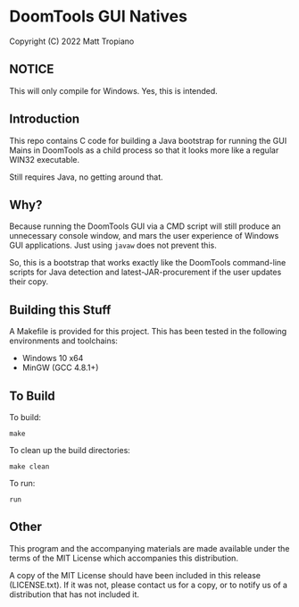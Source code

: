 # DoomTools GUI Natives

Copyright (C) 2022 Matt Tropiano

## NOTICE

This will only compile for Windows. Yes, this is intended.


## Introduction

This repo contains C code for building a Java bootstrap for running the GUI Mains in DoomTools
as a child process so that it looks more like a regular WIN32 executable.

Still requires Java, no getting around that.


## Why?

Because running the DoomTools GUI via a CMD script will still produce an unnecessary console
window, and mars the user experience of Windows GUI applications. Just using `javaw` does not
prevent this.

So, this is a bootstrap that works exactly like the DoomTools command-line scripts for Java
detection and latest-JAR-procurement if the user updates their copy.


## Building this Stuff

A Makefile is provided for this project. This has been tested in the following environments
and toolchains:

* Windows 10 x64
* MinGW (GCC 4.8.1+)


## To Build

To build:

	make

To clean up the build directories:

	make clean

To run:

	run


## Other

This program and the accompanying materials are made available under the 
terms of the MIT License which accompanies this distribution.

A copy of the MIT License should have been included in this release (LICENSE.txt).
If it was not, please contact us for a copy, or to notify us of a distribution
that has not included it. 

